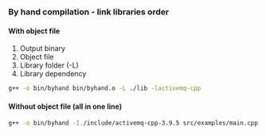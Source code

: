 ### By hand compilation - link libraries order

#### With object file

1. Output binary
1. Object file
1. Library folder (-L)
1. Library dependency

```bash
g++ -o bin/byhand bin/byhand.o -L ./lib -lactivemq-cpp
```

#### Without object file (all in one line)

```bash
g++ -o bin/byhand -I./include/activemq-cpp-3.9.5 src/examples/main.cpp -pthread -L./lib -lactivemq-cpp
```